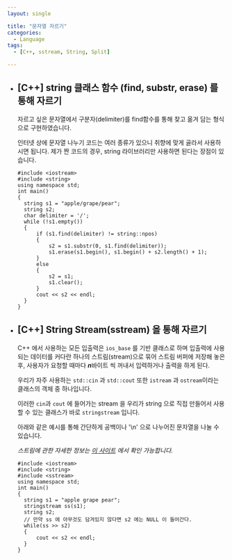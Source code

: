 ```yaml
---
layout: single

title: "문자열 자르기"
categories:
  - Language
tags:
  - [C++, sstream, String, Split]

---
```


- ## [C++] string 클래스 함수 (find, substr, erase) 를 통해 자르기

  자르고 싶은 문자열에서 구분자(delimiter)를 find함수를 통해 찾고 옮겨 담는 형식으로 구현하였습니다.
  
  인터넷 상에 문자열 나누기 코드는 여러 종류가 있으니 취향에 맞게 골라서 사용하시면 됩니다. 제가 짠 코드의 경우, string 라이브러리만 사용하면 된다는 장점이 있습니다.
  
  ```
  #include <iostream>
  #include <string>
  using namespace std;
  int main()
  {
  	string s1 = "apple/grape/pear";
  	string s2;
  	char delimiter = '/';
  	while (!s1.empty())
  	{
  		if (s1.find(delimiter) != string::npos)
  		{
  			s2 = s1.substr(0, s1.find(delimiter));
  			s1.erase(s1.begin(), s1.begin() + s2.length() + 1);
  		}
  		else
  		{
  			s2 = s1;
  			s1.clear();
  		}
  		cout << s2 << endl;
  	}
  }
  ```
  
  
  
- ## [C++] String Stream(sstream) 을 통해 자르기

   C++ 에서 사용하는 모든 입출력은 `ios_base` 를 기반 클래스로 하며 입출력에 사용되는 데이터를 커다란 하나의 스트림(stream)으로 묶어 스트림 버퍼에 저장해 놓은 후, 사용자가 요청할 때마다 ***n***바이트 씩 꺼내서 입력하거나 출력을 하게 된다. 

   우리가 자주 사용하는 `std::cin` 과 `std::cout` 또한 `istream` 과 `ostream`이라는 클래스의 객체 중 하나입니다.
  
   이러한 `cin`과 `cout` 에 들어가는 stream 을 우리가 string 으로 직접 만들어서 사용할 수 있는 클래스가 바로 `stringstream` 입니다.
	
   아래와 같은 예시를 통해 간단하게 공백이나 '\n' 으로 나누어진 문자열을 나눌 수 있습니다.

  *스트림에 관한 자세한 정보는 [이 사이트](https://modoocode.com/213) 에서 확인 가능합니다.*
  
  
  
  ```
  #include <iostream>
  #include <string>
  #include <sstream>
  using namespace std;
  int main()
  {
  	string s1 = "apple grape pear";
  	stringstream ss(s1);
  	string s2;
  	// 만약 ss 에 아무것도 담겨있지 않다면 s2 에는 NULL 이 들어간다.
  	while(ss >> s2)
  	{
  		cout << s2 << endl;
  	}
  }
  ```
  
  